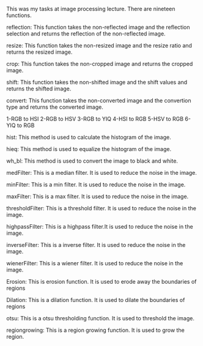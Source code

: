 This was my tasks at image processing lecture. There are nineteen functions.

reflection:
This function takes the non-reflected image and the reflection selection and returns the reflection of the non-reflected image.

resize:
This function takes the non-resized image and the resize ratio and returns the resized image.

crop:
This function takes the non-cropped image and returns the cropped image.

shift:
This function takes the non-shifted image and the shift values and returns the shifted image.

convert:
This function takes the non-converted image and the convertion type and returns the converted image.

1-RGB to HSI
2-RGB to HSV
3-RGB to YIQ
4-HSI to RGB
5-HSV to RGB
6-YIQ to RGB

hist:
This method is used to calculate the histogram of the image.

hieq:
This method is used to equalize the histogram of the image.

wh_bl:
This method is used to convert the image to black and white.

medFilter:
This is a median filter. It is used to reduce the noise in the image.

minFilter:
This is a min filter. It is used to reduce the noise in the image.

maxFilter:
This is a max filter. It is used to reduce the noise in the image.

thresholdFilter:
This is a threshold filter. It is used to reduce the noise in the image.

highpassFilter:
This is a highpass filter.It is used to reduce the noise in the image.

inverseFilter:
This is a inverse filter. It is used to reduce the noise in the image.

wienerFilter:
This is a wiener filter. It is used to reduce the noise in the image.

Erosion:
This is erosion function. It is used to erode away the boundaries of regions

Dilation:
This is a dilation function. It is used to dilate the boundaries of regions

otsu:
This is a otsu thresholding function. It is used to threshold the image.

regiongrowing:
This is a region growing function. It is used to grow the region.

